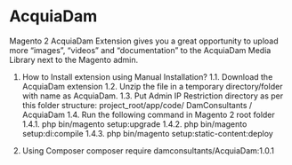 # AcquiaDam
Magento 2 AcquiaDam Extension gives you a great opportunity to upload more “images”, “videos” and “documentation” to the AcquiaDam Media Library next to the Magento admin.

1) How to Install extension using Manual Installation?
  1.1. Download the AcquiaDam extension
  1.2. Unzip the file in a temporary directory/folder with name as AcquiaDam.
  1.3. Put Admin IP Restriction directory as per this folder structure: project_root/app/code/ DamConsultants / AcquiaDam
  1.4. Run the following command in Magento 2 root folder
    1.4.1. php bin/magento setup:upgrade
    1.4.2. php bin/magento setup:di:compile
    1.4.3. php bin/magento setup:static-content:deploy
    
2) Using Composer
      composer require damconsultants/AcquiaDam:1.0.1
